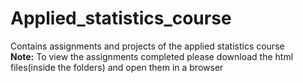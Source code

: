 # Applied_statistics_course
Contains assignments and projects of the applied statistics course<br>
<b>Note:</b> To view the assignments completed please download the html files(inside the folders) and open them in a browser
